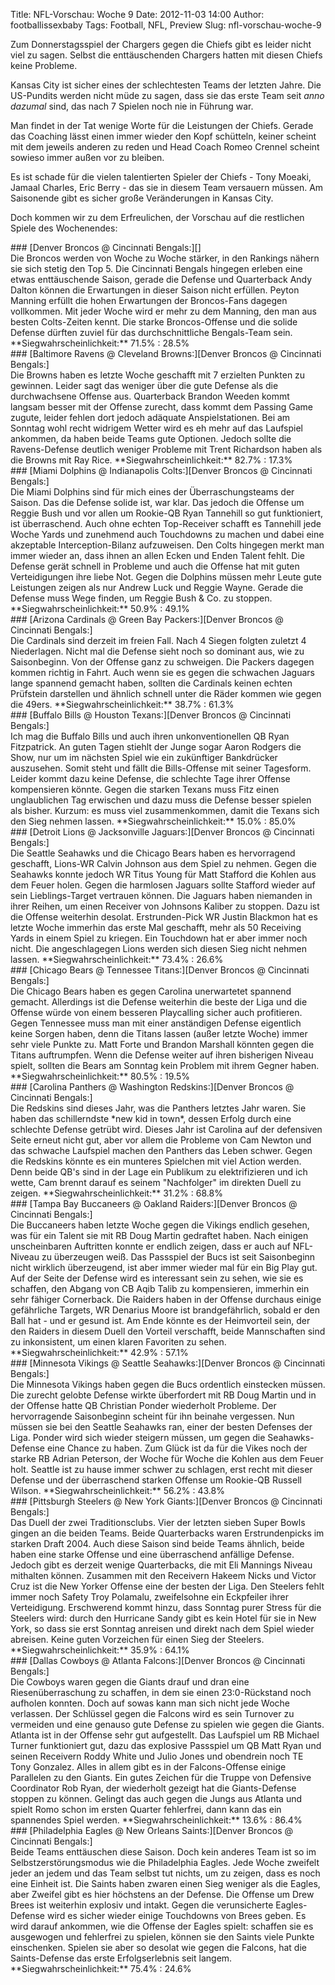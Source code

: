 Title: NFL-Vorschau: Woche 9
Date: 2012-11-03 14:00
Author: footballissexbaby
Tags: Football, NFL, Preview
Slug: nfl-vorschau-woche-9

Zum Donnerstagsspiel der Chargers gegen die Chiefs gibt es leider nicht
viel zu sagen. Selbst die enttäuschenden Chargers hatten mit diesen
Chiefs keine Probleme.

Kansas City ist sicher eines der schlechtesten Teams der letzten Jahre.
Die US-Pundits werden nicht müde zu sagen, dass sie das erste Team seit
*anno dazumal* sind, das nach 7 Spielen noch nie in Führung war.

Man findet in der Tat wenige Worte für die Leistungen der Chiefs. Gerade
das Coaching lässt einen immer wieder den Kopf schütteln, keiner scheint
mit dem jeweils anderen zu reden und Head Coach Romeo Crennel scheint
sowieso immer außen vor zu bleiben.

Es ist schade für die vielen talentierten Spieler der Chiefs - Tony
Moeaki, Jamaal Charles, Eric Berry - das sie in diesem Team versauern
müssen. Am Saisonende gibt es sicher große Veränderungen in Kansas City.

Doch kommen wir zu dem Erfreulichen, der Vorschau auf die restlichen
Spiele des Wochenendes:

<div id="accordion">
### [Denver Broncos @ Cincinnati Bengals:][]

<div>
Die Broncos werden von Woche zu Woche stärker, in den Rankings nähern
sie sich stetig den Top 5. Die Cincinnati Bengals hingegen erleben eine
etwas enttäuschende Saison, gerade die Defense und Quarterback Andy
Dalton können die Erwartungen in dieser Saison nicht erfüllen. Peyton
Manning erfüllt die hohen Erwartungen der Broncos-Fans dagegen
vollkommen. Mit jeder Woche wird er mehr zu dem Manning, den man aus
besten Colts-Zeiten kennt. Die starke Broncos-Offense und die solide
Defense dürften zuviel für das durchschnittliche Bengals-Team sein.  
**Siegwahrscheinlichkeit:** 71.5% : 28.5%

</div>
### [Baltimore Ravens @ Cleveland Browns:][Denver Broncos @ Cincinnati Bengals:]

<div>
Die Browns haben es letzte Woche geschafft mit 7 erzielten Punkten zu
gewinnen. Leider sagt das weniger über die gute Defense als die
durchwachsene Offense aus. Quarterback Brandon Weeden kommt langsam
besser mit der Offense zurecht, dass kommt dem Passing Game zugute,
leider fehlen dort jedoch adäquate Anspielstationen. Bei am Sonntag wohl
recht widrigem Wetter wird es eh mehr auf das Laufspiel ankommen, da
haben beide Teams gute Optionen. Jedoch sollte die Ravens-Defense
deutlich weniger Probleme mit Trent Richardson haben als die Browns mit
Ray Rice.  
**Siegwahrscheinlichkeit:** 82.7% : 17.3%

</div>
### [Miami Dolphins @ Indianapolis Colts:][Denver Broncos @ Cincinnati Bengals:]

<div>
Die Miami Dolphins sind für mich eines der Überraschungsteams der
Saison. Das die Defense solide ist, war klar. Das jedoch die Offense um
Reggie Bush und vor allen um Rookie-QB Ryan Tannehill so gut
funktioniert, ist überraschend. Auch ohne echten Top-Receiver schafft es
Tannehill jede Woche Yards und zunehmend auch Touchdowns zu machen und
dabei eine akzeptable Interception-Bilanz aufzuweisen. Den Colts
hingegen merkt man immer wieder an, dass ihnen an allen Ecken und Enden
Talent fehlt. Die Defense gerät schnell in Probleme und auch die Offense
hat mit guten Verteidigungen ihre liebe Not. Gegen die Dolphins müssen
mehr Leute gute Leistungen zeigen als nur Andrew Luck und Reggie Wayne.
Gerade die Defense muss Wege finden, um Reggie Bush & Co. zu stoppen.  
**Siegwahrscheinlichkeit:** 50.9% : 49.1%

</div>
### [Arizona Cardinals @ Green Bay Packers:][Denver Broncos @ Cincinnati Bengals:]

<div>
Die Cardinals sind derzeit im freien Fall. Nach 4 Siegen folgten zuletzt
4 Niederlagen. Nicht mal die Defense sieht noch so dominant aus, wie zu
Saisonbeginn. Von der Offense ganz zu schweigen. Die Packers dagegen
kommen richtig in Fahrt. Auch wenn sie es gegen die schwachen Jaguars
lange spannend gemacht haben, sollten die Cardinals keinen echten
Prüfstein darstellen und ähnlich schnell unter die Räder kommen wie
gegen die 49ers.  
**Siegwahrscheinlichkeit:** 38.7% : 61.3%

</div>
### [Buffalo Bills @ Houston Texans:][Denver Broncos @ Cincinnati Bengals:]

<div>
Ich mag die Buffalo Bills und auch ihren unkonventionellen QB Ryan
Fitzpatrick. An guten Tagen stiehlt der Junge sogar Aaron Rodgers die
Show, nur um im nächsten Spiel wie ein zukünftiger Bankdrücker
auszusehen. Somit steht und fällt die Bills-Offense mit seiner
Tagesform. Leider kommt dazu keine Defense, die schlechte Tage ihrer
Offense kompensieren könnte. Gegen die starken Texans muss Fitz einen
unglaublichen Tag erwischen und dazu muss die Defense besser spielen als
bisher. Kurzum: es muss viel zusammenkommen, damit die Texans sich den
Sieg nehmen lassen.  
**Siegwahrscheinlichkeit:** 15.0% : 85.0%

</div>
### [Detroit Lions @ Jacksonville Jaguars:][Denver Broncos @ Cincinnati Bengals:]

<div>
Die Seattle Seahawks und die Chicago Bears haben es hervorragend
geschafft, Lions-WR Calvin Johnson aus dem Spiel zu nehmen. Gegen die
Seahawks konnte jedoch WR Titus Young für Matt Stafford die Kohlen aus
dem Feuer holen. Gegen die harmlosen Jaguars sollte Stafford wieder auf
sein Lieblings-Target vertrauen können. Die Jaguars haben niemanden in
ihrer Reihen, um einen Receiver von Johnsons Kaliber zu stoppen. Dazu
ist die Offense weiterhin desolat. Erstrunden-Pick WR Justin Blackmon
hat es letzte Woche immerhin das erste Mal geschafft, mehr als 50
Receiving Yards in einem Spiel zu kriegen. Ein Touchdown hat er aber
immer noch nicht. Die angeschlagegen Lions werden sich diesen Sieg nicht
nehmen lassen.  
**Siegwahrscheinlichkeit:** 73.4% : 26.6%

</div>
### [Chicago Bears @ Tennessee Titans:][Denver Broncos @ Cincinnati Bengals:]

<div>
Die Chicago Bears haben es gegen Carolina unerwartetet spannend gemacht.
Allerdings ist die Defense weiterhin die beste der Liga und die Offense
würde von einem besseren Playcalling sicher auch profitieren. Gegen
Tennessee muss man mit einer anständigen Defense eigentlich keine Sorgen
haben, denn die Titans lassen (außer letzte Woche) immer sehr viele
Punkte zu. Matt Forte und Brandon Marshall könnten gegen die Titans
auftrumpfen. Wenn die Defense weiter auf ihren bisherigen Niveau spielt,
sollten die Bears am Sonntag kein Problem mit ihrem Gegner haben.  
**Siegwahrscheinlichkeit:** 80.5% : 19.5%

</div>
### [Carolina Panthers @ Washington Redskins:][Denver Broncos @ Cincinnati Bengals:]

<div>
Die Redskins sind dieses Jahr, was die Panthers letztes Jahr waren. Sie
haben das schillerndste *new kid in town*, dessen Erfolg durch eine
schlechte Defense getrübt wird. Dieses Jahr ist Carolina auf der
defensiven Seite erneut nicht gut, aber vor allem die Probleme von Cam
Newton und das schwache Laufspiel machen den Panthers das Leben schwer.
Gegen die Redskins könnte es ein munteres Spielchen mit viel Action
werden. Denn beide QB's sind in der Lage ein Publikum zu elektrifizieren
und ich wette, Cam brennt darauf es seinem "Nachfolger" im direkten
Duell zu zeigen.  
**Siegwahrscheinlichkeit:** 31.2% : 68.8%

</div>
### [Tampa Bay Buccaneers @ Oakland Raiders:][Denver Broncos @ Cincinnati Bengals:]

<div>
Die Buccaneers haben letzte Woche gegen die Vikings endlich gesehen, was
für ein Talent sie mit RB Doug Martin gedraftet haben. Nach einigen
unscheinbaren Auftritten konnte er endlich zeigen, dass er auch auf
NFL-Niveau zu überzeugen weiß. Das Passspiel der Bucs ist seit
Saisonbeginn nicht wirklich überzeugend, ist aber immer wieder mal für
ein Big Play gut. Auf der Seite der Defense wird es interessant sein zu
sehen, wie sie es schaffen, den Abgang von CB Aqib Talib zu
kompensieren, immerhin ein sehr fähiger Cornerback. Die Raiders haben in
der Offense durchaus einige gefährliche Targets, WR Denarius Moore ist
brandgefährlich, sobald er den Ball hat - und er gesund ist. Am Ende
könnte es der Heimvorteil sein, der den Raiders in diesem Duell den
Vorteil verschafft, beide Mannschaften sind zu inkonsistent, um einen
klaren Favoriten zu sehen.  
**Siegwahrscheinlichkeit:** 42.9% : 57.1%

</div>
### [Minnesota Vikings @ Seattle Seahawks:][Denver Broncos @ Cincinnati Bengals:]

<div>
Die Minnesota Vikings haben gegen die Bucs ordentlich einstecken müssen.
Die zurecht gelobte Defense wirkte überfordert mit RB Doug Martin und in
der Offense hatte QB Christian Ponder wiederholt Probleme. Der
hervorragende Saisonbeginn scheint für ihn beinahe vergessen. Nun müssen
sie bei den Seattle Seahawks ran, einer der besten Defenses der Liga.
Ponder wird sich wieder steigern müssen, um gegen die Seahawks-Defense
eine Chance zu haben. Zum Glück ist da für die Vikes noch der starke RB
Adrian Peterson, der Woche für Woche die Kohlen aus dem Feuer holt.
Seattle ist zu hause immer schwer zu schlagen, erst recht mit dieser
Defense und der überraschend starken Offense um Rookie-QB Russell
Wilson.  
**Siegwahrscheinlichkeit:** 56.2% : 43.8%

</div>
### [Pittsburgh Steelers @ New York Giants:][Denver Broncos @ Cincinnati Bengals:]

<div>
Das Duell der zwei Traditionsclubs. Vier der letzten sieben Super Bowls
gingen an die beiden Teams. Beide Quarterbacks waren Erstrundenpicks im
starken Draft 2004. Auch diese Saison sind beide Teams ähnlich, beide
haben eine starke Offense und eine überraschend anfällige Defense.
Jedoch gibt es derzeit wenige Quarterbacks, die mit Eli Mannings Niveau
mithalten können. Zusammen mit den Receivern Hakeem Nicks und Victor
Cruz ist die New Yorker Offense eine der besten der Liga. Den Steelers
fehlt immer noch Safety Troy Polamalu, zweifelsohne ein Eckpfeiler ihrer
Verteidigung. Erschwerend kommt hinzu, dass Sonntag purer Stress für die
Steelers wird: durch den Hurricane Sandy gibt es kein Hotel für sie in
New York, so dass sie erst Sonntag anreisen und direkt nach dem Spiel
wieder abreisen. Keine guten Vorzeichen für einen Sieg der Steelers.  
**Siegwahrscheinlichkeit:** 35.9% : 64.1%

</div>
### [Dallas Cowboys @ Atlanta Falcons:][Denver Broncos @ Cincinnati Bengals:]

<div>
Die Cowboys waren gegen die Giants drauf und dran eine
Riesenüberraschung zu schaffen, in dem sie einen 23:0-Rückstand noch
aufholen konnten. Doch auf sowas kann man sich nicht jede Woche
verlassen. Der Schlüssel gegen die Falcons wird es sein Turnover zu
vermeiden und eine genauso gute Defense zu spielen wie gegen die Giants.
Atlanta ist in der Offense sehr gut aufgestellt. Das Laufspiel um RB
Michael Turner funktioniert gut, dazu das explosive Passspiel um QB Matt
Ryan und seinen Receivern Roddy White und Julio Jones und obendrein noch
TE Tony Gonzalez. Alles in allem gibt es in der Falcons-Offense einige
Parallelen zu den Giants. Ein gutes Zeichen für die Truppe von Defensive
Coordinator Rob Ryan, der wiederholt gezeigt hat die Giants-Defense
stoppen zu können. Gelingt das auch gegen die Jungs aus Atlanta und
spielt Romo schon im ersten Quarter fehlerfrei, dann kann das ein
spannendes Spiel werden.  
**Siegwahrscheinlichkeit:** 13.6% : 86.4%

</div>
### [Philadelphia Eagles @ New Orleans Saints:][Denver Broncos @ Cincinnati Bengals:]

<div>
Beide Teams enttäuschen diese Saison. Doch kein anderes Team ist so im
Selbstzerstörungsmodus wie die Philadelphia Eagles. Jede Woche zweifelt
jeder an jedem und das Team selbst tut nichts, um zu zeigen, dass es
noch eine Einheit ist. Die Saints haben zwaren einen Sieg weniger als
die Eagles, aber Zweifel gibt es hier höchstens an der Defense. Die
Offense um Drew Brees ist weiterhin explosiv und intakt. Gegen die
verunsicherte Eagles-Defense wird es sicher wieder einige Touchdowns von
Brees geben. Es wird darauf ankommen, wie die Offense der Eagles spielt:
schaffen sie es ausgewogen und fehlerfrei zu spielen, können sie den
Saints viele Punkte einschenken. Spielen sie aber so desolat wie gegen
die Falcons, hat die Saints-Defense das erste Erfolgserlebnis seit
langem.  
**Siegwahrscheinlichkeit:** 75.4% : 24.6%

</div>
</div>

  [Denver Broncos @ Cincinnati Bengals:]: #

